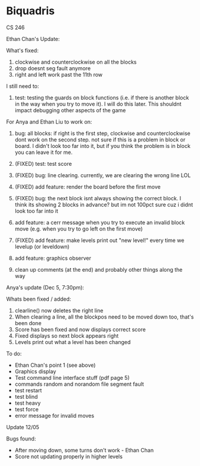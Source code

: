 # Biquadris
CS 246

Ethan Chan's Update:

What's fixed:
1. clockwise and counterclockwise on all the blocks
2. drop doesnt seg fault anymore
3. right and left work past the 11th row

I still need to:
1. test: testing the guards on block functions (i.e. if there is another block in the way when you try to move it). I will do this later. This shouldnt impact debugging other aspects of the game

For Anya and Ethan Liu to work on:
1. bug: all blocks: if right is the first step, clockwise and counterclockwise dont work on the second step. not sure if this is a problem in block or board. I didn't look too far into it, but if you think the problem is in block you can leave it for me.

2. (FIXED) test: test score
3. (FIXED) bug: line clearing. currently, we are clearing the wrong line LOL
4. (FIXED) add feature: render the board before the first move
5. (FIXED) bug: the next block isnt always showing the correct block. I think its showing 2 blocks in advance? but im not 100pct sure cuz i didnt look too far into it
6. add feature: a cerr message when you try to execute an invalid block move (e.g. when you try to go left on the first move)
7. (FIXED) add feature: make levels print out "new level!" every time we levelup (or leveldown)
8. add feature: graphics observer
9. clean up comments (at the end) and probably other things along the way




Anya's update (Dec 5, 7:30pm):

Whats been fixed / added:
1. clearline() now deletes the right line
2. When clearing a line, all the blockpos need to be moved down too, that's been done
3. Score has been fixed and now displays correct score
4. Fixed displays so next block appears right
5. Levels print out what a level has been changed

To do:
- Ethan Chan's point 1 (see above)
- Graphics display
- Test command line interface stuff (pdf page 5)
- commands random and norandom file segment fault
- test restart
- test blind
- test heavy
- test force
- error message for invalid moves

Update 12/05

Bugs found:
- After moving down, some turns don't work - Ethan Chan
- Score not updating properly in higher levels


